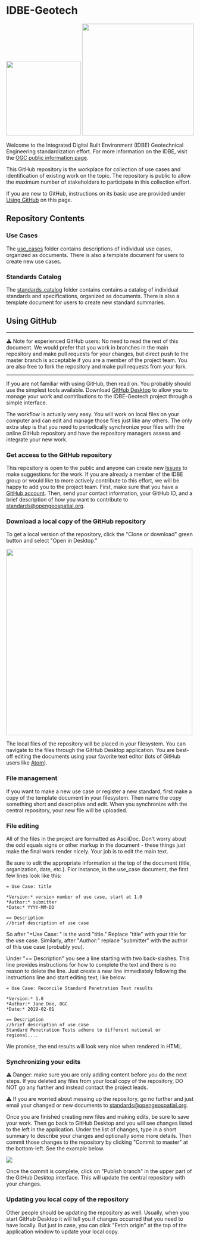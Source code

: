 # IDBE-Geotech

<img src="http://www.opengeospatial.org/pub/www/files/OGC_Logo_2D_Blue_x_0_0.png" width="200"/>
 <img src="https://buildingsmart-1xbd3ajdayi.netdna-ssl.com/wp-content/uploads/2018/11/694_NEW_-BuildingSMART_RGB_International_colour.png" width="300"/>

Welcome to the Integrated Digital Built Environment (IDBE) Geotechnical Engineering standardization effort. For more information on the IDBE, visit the [OGC public information page](http://www.opengeospatial.org/projects/groups/idbesc).

This GitHub repository is the workplace for collection of use cases and identification of existing work on the topic. The repository is public to allow the maximum number of stakeholders to participate in this collection effort.

If you are new to GitHub, instructions on its basic use are provided under [Using GitHub](https://github.com/opengeospatial/IDBE-Geotech) on this page.

## Repository Contents

### Use Cases
The [use_cases](https://github.com/opengeospatial/IDBE-Geotech/use_cases) folder contains descriptions of individual use cases, organized as documents. There is also a template document for users to create new use cases.

### Standards Catalog
The [standards_catalog](https://github.com/opengeospatial/IDBE-Geotech/standards_catalog) folder contains contains a catalog of individual standards and specifications, organized as documents. There is also a template document for users to create new standard summaries.

## Using GitHub

<hr/>
⚠️ Note for experienced GitHub users:
No need to read the rest of this document. We would prefer that you work in branches in the main repository and make pull requests for your changes, but direct push to the master branch is acceptable if you are a member of the project team. You are also free to fork the repository and make pull requests from your fork.
<hr/>

If you are not familiar with using GitHub, then read on. You probably should use the simplest tools available. Download [GitHub Desktop](https://desktop.github.com/) to allow you to manage your work and contributions to the IDBE-Geotech project through a simple interface.

The workflow is actually very easy. You will work on local files on your computer and can edit and manage those files just like any others. The only extra step is that you need to periodically synchronize your files with the online GitHub repository and have the repository managers assess and integrate your new work.

### Get access to the GitHub repository
This repository is open to the public and anyone can create new [Issues](https://github.com/opengeospatial/IDBE-Geotech/issues) to make suggestions for the work. If you are already a member of the IDBE group or would like to more actively contribute to this effort, we will be happy to add you to the project team. First, make sure that you have a [GitHub account](https://github.com/join). Then, send your contact information, your GitHub ID, and a brief description of how you want to contribute to [standards@opengeospatial.org](mailto:standards@opengeospatial.org).

### Download a local copy of the GitHub repository
To get a local version of the repository, click the "Clone or download" green button and select "Open in Desktop."

<img src="https://github.com/opengeospatial/IDBE-Geotech/blob/master/img/clone.png" width="500"/>

The local files of the repository will be placed in your filesystem. You can navigate to the files through the GitHub Desktop application. You are best-off editing the documents using your favorite text editor (lots of GitHub users like [Atom](https://atom.io/)).

### File management
If you want to make a new use case or register a new standard, first make a copy of the template document in your filesystem. Then name the copy something short and descriptive and edit. When you synchronize with the central repository, your new file will be uploaded.

### File editing
All of the files in the project are formatted as AsciiDoc. Don't worry about the odd equals signs or other markup in the document - these things just make the final work render nicely. Your job is to edit the main text.

Be sure to edit the appropriate information at the top of the document (title, organization, date, etc.). Fior instance, in the use_case document, the first few lines look like this:
```
= Use Case: title

*Version:* version number of use case, start at 1.0
*Author:* submitter
*Date:* YYYY-MM-DD

== Description
//brief description of use case
```
So after "=Use Case: " is the word "title." Replace "title" with your title for the use case. Similarly, after "*Author:*" replace "submitter" with the author of this use case (probably you).

Under "== Description" you see a line starting with two back-slashes. This line provides instructions for how to complete the text and there is no reason to delete the line. Just create a new line immediately following the instructions line and start editing text, like below:
```
= Use Case: Reconcile Standard Penetration Test results

*Version:* 1.0
*Author:* Jane Doe, OGC
*Date:* 2019-02-01

== Description
//brief description of use case
Standard Penetration Tests adhere to different national or regional....
```
We promise, the end results will look very nice when rendered in HTML.

### Synchronizing your edits
⚠️ Danger: make sure you are only adding content before you do the next steps. If you deleted any files from your local copy of the repository, DO NOT go any further and instead contact the project leads.

⚠️ If you are worried about messing up the repository, go no further and just email your changed or new documents to [standards@opengeospatial.org](mailto:standards@opengeospatial.org).

Once you are finished creating new files and making edits, be sure to save your work. Then go back to GitHub Desktop and you will see changes listed to the left in the application. Under the list of changes, type in a short summary to describe your changes and optionally some more details. Then commit those changes to the repository by clicking "Commit to master" at the bottom-left. See the example below.

<img src="https://github.com/opengeospatial/IDBE-Geotech/blob/master/img/commit.png"/>

Once the commit is complete, click on "Publish branch" in the upper part of the GitHub Desktop interface. This will update the central repository with your changes.

### Updating you local copy of the repository
Other people should be updating the repository as well. Usually, when you start GitHub Desktop it will tell you if changes occurred that you need to have locally. But just in case, you can click "Fetch origin" at the top of the application window to update your local copy.

